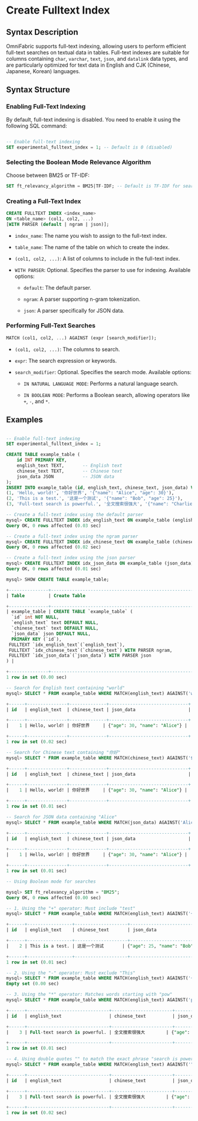 # Create Fulltext Index

## Syntax Description

OmniFabric supports full-text indexing, allowing users to perform efficient full-text searches on textual data in tables. Full-text indexes are suitable for columns containing `char`, `varchar`, `text`, `json`, and `datalink` data types, and are particularly optimized for text data in English and CJK (Chinese, Japanese, Korean) languages.

## Syntax Structure

### Enabling Full-Text Indexing

By default, full-text indexing is disabled. You need to enable it using the following SQL command:

```sql

-- Enable full-text indexing
SET experimental_fulltext_index = 1; -- Default is 0 (disabled)
```

### Selecting the Boolean Mode Relevance Algorithm

Choose between BM25 or TF-IDF:

```sql
SET ft_relevancy_algorithm = BM25|TF-IDF; -- Default is TF-IDF for searches.
```

### Creating a Full-Text Index

```sql
CREATE FULLTEXT INDEX <index_name>
ON <table_name> (col1, col2, ...)
[WITH PARSER (default | ngram | json)];
```

- `index_name`: The name you wish to assign to the full-text index.

- `table_name`: The name of the table on which to create the index.

- `(col1, col2, ...)`: A list of columns to include in the full-text index.

- `WITH PARSER`: Optional. Specifies the parser to use for indexing. Available options:

    - `default`: The default parser.

    - `ngram`: A parser supporting n-gram tokenization.

    - `json`: A parser specifically for JSON data.

### Performing Full-Text Searches

```sql
MATCH (col1, col2, ...) AGAINST (expr [search_modifier]);
```

- `(col1, col2, ...)`: The columns to search.

- `expr`: The search expression or keywords.

- `search_modifier`: Optional. Specifies the search mode. Available options:

    - `IN NATURAL LANGUAGE MODE`: Performs a natural language search.

    - `IN BOOLEAN MODE`: Performs a Boolean search, allowing operators like `+`, `-`, and `*`.

## Examples

```sql

-- Enable full-text indexing
SET experimental_fulltext_index = 1;

CREATE TABLE example_table (
    id INT PRIMARY KEY,
    english_text TEXT,       -- English text
    chinese_text TEXT,       -- Chinese text
    json_data JSON           -- JSON data
);
INSERT INTO example_table (id, english_text, chinese_text, json_data) VALUES
(1, 'Hello, world!', '你好世界', '{"name": "Alice", "age": 30}'),
(2, 'This is a test.', '这是一个测试', '{"name": "Bob", "age": 25}'),
(3, 'Full-text search is powerful.', '全文搜索很强大', '{"name": "Charlie", "age": 35}');

-- Create a full-text index using the default parser
mysql> CREATE FULLTEXT INDEX idx_english_text ON example_table (english_text);
Query OK, 0 rows affected (0.03 sec)

-- Create a full-text index using the ngram parser
mysql> CREATE FULLTEXT INDEX idx_chinese_text ON example_table (chinese_text) WITH PARSER ngram;
Query OK, 0 rows affected (0.02 sec)

-- Create a full-text index using the json parser
mysql> CREATE FULLTEXT INDEX idx_json_data ON example_table (json_data) WITH PARSER json;
Query OK, 0 rows affected (0.01 sec)

mysql> SHOW CREATE TABLE example_table;

+---------------+------------------------------------------------------------------------------------------------------------------------------------------------------------------------------------------------------------------------------------------------------------------------------------------------------------------------------------------------------------+
| Table         | Create Table                                                                                                                                                                                                                                                                                                                                               |

+---------------+------------------------------------------------------------------------------------------------------------------------------------------------------------------------------------------------------------------------------------------------------------------------------------------------------------------------------------------------------------+
| example_table | CREATE TABLE `example_table` (
  `id` int NOT NULL,
  `english_text` text DEFAULT NULL,
  `chinese_text` text DEFAULT NULL,
  `json_data` json DEFAULT NULL,
  PRIMARY KEY (`id`),
 FULLTEXT `idx_english_text`(`english_text`),
 FULLTEXT `idx_chinese_text`(`chinese_text`) WITH PARSER ngram,
 FULLTEXT `idx_json_data`(`json_data`) WITH PARSER json
) |

+---------------+------------------------------------------------------------------------------------------------------------------------------------------------------------------------------------------------------------------------------------------------------------------------------------------------------------------------------------------------------------+
1 row in set (0.00 sec)

-- Search for English text containing "world"
mysql> SELECT * FROM example_table WHERE MATCH(english_text) AGAINST('world');

+------+---------------+--------------+------------------------------+
| id   | english_text  | chinese_text | json_data                    |

+------+---------------+--------------+------------------------------+
|    1 | Hello, world! | 你好世界     | {"age": 30, "name": "Alice"} |

+------+---------------+--------------+------------------------------+
1 row in set (0.02 sec)

-- Search for Chinese text containing "你好"
mysql> SELECT * FROM example_table WHERE MATCH(chinese_text) AGAINST('你好');

+------+---------------+--------------+------------------------------+
| id   | english_text  | chinese_text | json_data                    |

+------+---------------+--------------+------------------------------+
|    1 | Hello, world! | 你好世界     | {"age": 30, "name": "Alice"} |

+------+---------------+--------------+------------------------------+
1 row in set (0.01 sec)

-- Search for JSON data containing "Alice"
mysql> SELECT * FROM example_table WHERE MATCH(json_data) AGAINST('Alice');

+------+---------------+--------------+------------------------------+
| id   | english_text  | chinese_text | json_data                    |

+------+---------------+--------------+------------------------------+
|    1 | Hello, world! | 你好世界     | {"age": 30, "name": "Alice"} |

+------+---------------+--------------+------------------------------+
1 row in set (0.01 sec)

-- Using Boolean mode for searches

mysql> SET ft_relevancy_algorithm = "BM25";
Query OK, 0 rows affected (0.00 sec)

-- 1. Using the "+" operator: Must include "test"
mysql> SELECT * FROM example_table WHERE MATCH(english_text) AGAINST('+test' IN BOOLEAN MODE);

+------+-----------------+--------------------+----------------------------+
| id   | english_text    | chinese_text       | json_data                  |

+------+-----------------+--------------------+----------------------------+
|    2 | This is a test. | 这是一个测试       | {"age": 25, "name": "Bob"} |

+------+-----------------+--------------------+----------------------------+
1 row in set (0.01 sec)

-- 2. Using the "-" operator: Must exclude "This"
mysql> SELECT * FROM example_table WHERE MATCH(english_text) AGAINST('+test -This' IN BOOLEAN MODE);
Empty set (0.00 sec)

-- 3. Using the "*" operator: Matches words starting with "pow"
mysql> SELECT * FROM example_table WHERE MATCH(english_text) AGAINST('pow*' IN BOOLEAN MODE);

+------+-------------------------------+-----------------------+--------------------------------+
| id   | english_text                  | chinese_text          | json_data                      |

+------+-------------------------------+-----------------------+--------------------------------+
|    3 | Full-text search is powerful. | 全文搜索很强大        | {"age": 35, "name": "Charlie"} |

+------+-------------------------------+-----------------------+--------------------------------+
1 row in set (0.01 sec)

-- 4. Using double quotes "" to match the exact phrase "search is powerful"
mysql> SELECT * FROM example_table WHERE MATCH(english_text) AGAINST('"search is powerful"' IN BOOLEAN MODE);

+------+-------------------------------+-----------------------+--------------------------------+
| id   | english_text                  | chinese_text          | json_data                      |

+------+-------------------------------+-----------------------+--------------------------------+
|    3 | Full-text search is powerful. | 全文搜索很强大        | {"age": 35, "name": "Charlie"} |

+------+-------------------------------+-----------------------+--------------------------------+
1 row in set (0.02 sec)
```
